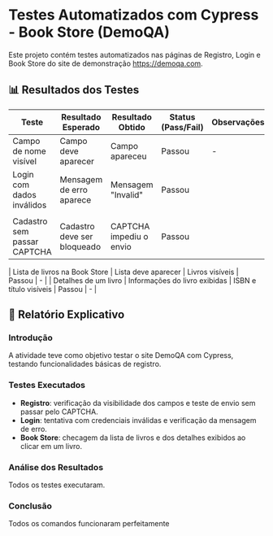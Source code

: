 # Testes Automatizados com Cypress - Book Store (DemoQA)

Este projeto contém testes automatizados nas páginas de Registro, Login e Book Store do site de demonstração https://demoqa.com.

## 📊 Resultados dos Testes

| Teste                          | Resultado Esperado              | Resultado Obtido           | Status (Pass/Fail) | Observações                    |
|-------------------------------|----------------------------------|-----------------------------|--------------------|--------------------------------|
| Campo de nome visível         | Campo deve aparecer              | Campo apareceu              |  Passou            | -                              |
| Login com dados inválidos     | Mensagem de erro aparece         | Mensagem "Invalid"          |  Passou            |
                      |
| Cadastro sem passar CAPTCHA   | Cadastro deve ser bloqueado      | CAPTCHA impediu o envio     |  Passou            |

| Lista de livros na Book Store | Lista deve aparecer              | Livros visíveis             |  Passou            | -                              |
| Detalhes de um livro          | Informações do livro exibidas    | ISBN e título visíveis      |  Passou            | -                              |

## 📝 Relatório Explicativo

### Introdução
A atividade teve como objetivo testar o site DemoQA com Cypress, testando funcionalidades básicas de registro.
### Testes Executados
- **Registro**: verificação da visibilidade dos campos e teste de envio sem passar pelo CAPTCHA.
- **Login**: tentativa com credenciais inválidas e verificação da mensagem de erro.
- **Book Store**: checagem da lista de livros e dos detalhes exibidos ao clicar em um livro.

### Análise dos Resultados
Todos os testes executaram. 

### Conclusão
Todos os comandos funcionaram perfeitamente